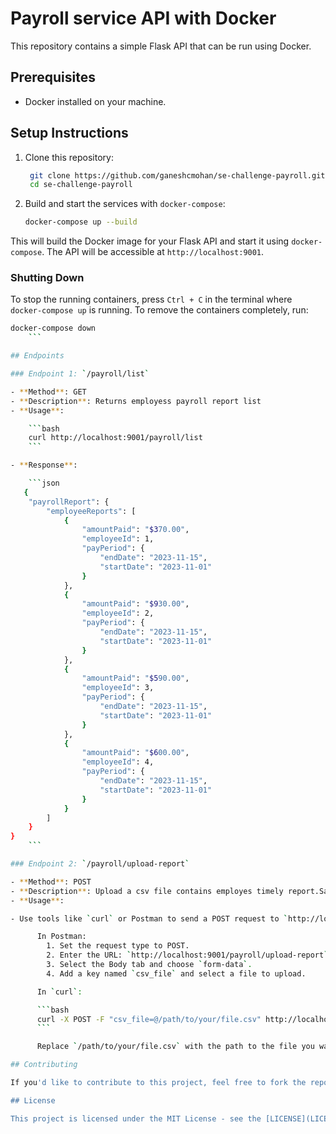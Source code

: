 # Payroll service API with Docker

This repository contains a simple Flask API that can be run using Docker.

## Prerequisites

- Docker installed on your machine.

## Setup Instructions

1. Clone this repository:

    ```bash
     git clone https://github.com/ganeshcmohan/se-challenge-payroll.git
     cd se-challenge-payroll
    ```

2. Build and start the services with `docker-compose`:

    ```bash
    docker-compose up --build
    ```

This will build the Docker image for your Flask API and start it using `docker-compose`. The API will be accessible at `http://localhost:9001`.

### Shutting Down

To stop the running containers, press `Ctrl + C` in the terminal where `docker-compose up` is running. To remove the containers completely, run:

```bash
docker-compose down
    ```

## Endpoints

### Endpoint 1: `/payroll/list`

- **Method**: GET
- **Description**: Returns employess payroll report list
- **Usage**:

    ```bash
    curl http://localhost:9001/payroll/list
    ```

- **Response**:

    ```json
   {
    "payrollReport": {
        "employeeReports": [
            {
                "amountPaid": "$370.00",
                "employeeId": 1,
                "payPeriod": {
                    "endDate": "2023-11-15",
                    "startDate": "2023-11-01"
                }
            },
            {
                "amountPaid": "$930.00",
                "employeeId": 2,
                "payPeriod": {
                    "endDate": "2023-11-15",
                    "startDate": "2023-11-01"
                }
            },
            {
                "amountPaid": "$590.00",
                "employeeId": 3,
                "payPeriod": {
                    "endDate": "2023-11-15",
                    "startDate": "2023-11-01"
                }
            },
            {
                "amountPaid": "$600.00",
                "employeeId": 4,
                "payPeriod": {
                    "endDate": "2023-11-15",
                    "startDate": "2023-11-01"
                }
            }
        ]
    }
}
    ```

### Endpoint 2: `/payroll/upload-report`

- **Method**: POST
- **Description**: Upload a csv file contains employes timely report.Sample csv report file is included `time-report-42.csv`
- **Usage**:

- Use tools like `curl` or Postman to send a POST request to `http://localhost:9001/payroll/upload-report` with a file attached in form-data.

      In Postman:
        1. Set the request type to POST.
        2. Enter the URL: `http://localhost:9001/payroll/upload-report`.
        3. Select the Body tab and choose `form-data`.
        4. Add a key named `csv_file` and select a file to upload.

      In `curl`:

      ```bash
      curl -X POST -F "csv_file=@/path/to/your/file.csv" http://localhost:9001/payroll/upload-report
      ```

      Replace `/path/to/your/file.csv` with the path to the file you want to upload.

## Contributing

If you'd like to contribute to this project, feel free to fork the repository and submit a pull request with your changes.

## License

This project is licensed under the MIT License - see the [LICENSE](LICENSE) file for details.
